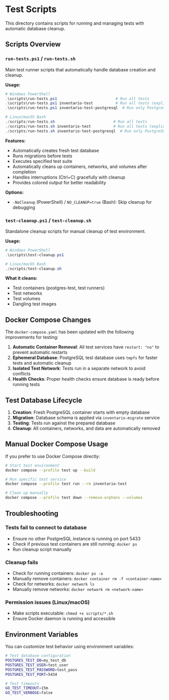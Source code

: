 # Test Scripts

This directory contains scripts for running and managing tests with automatic database cleanup.

## Scripts Overview

### `run-tests.ps1` / `run-tests.sh`
Main test runner scripts that automatically handle database creation and cleanup.

**Usage:**
```powershell
# Windows PowerShell
.\scripts\run-tests.ps1                          # Run all tests
.\scripts\run-tests.ps1 inventario-test          # Run all tests (explicit)
.\scripts\run-tests.ps1 inventario-test-postgresql  # Run only PostgreSQL tests

# Linux/macOS Bash
./scripts/run-tests.sh                          # Run all tests
./scripts/run-tests.sh inventario-test          # Run all tests (explicit)
./scripts/run-tests.sh inventario-test-postgresql  # Run only PostgreSQL tests
```

**Features:**
- Automatically creates fresh test database
- Runs migrations before tests
- Executes specified test suite
- Automatically cleans up containers, networks, and volumes after completion
- Handles interruptions (Ctrl+C) gracefully with cleanup
- Provides colored output for better readability

**Options:**
- `-NoCleanup` (PowerShell) / `NO_CLEANUP=true` (Bash): Skip cleanup for debugging

### `test-cleanup.ps1` / `test-cleanup.sh`
Standalone cleanup scripts for manual cleanup of test environment.

**Usage:**
```powershell
# Windows PowerShell
.\scripts\test-cleanup.ps1

# Linux/macOS Bash
./scripts/test-cleanup.sh
```

**What it cleans:**
- Test containers (postgres-test, test runners)
- Test networks
- Test volumes
- Dangling test images

## Docker Compose Changes

The `docker-compose.yaml` has been updated with the following improvements for testing:

1. **Automatic Container Removal**: All test services have `restart: "no"` to prevent automatic restarts
2. **Ephemeral Database**: PostgreSQL test database uses `tmpfs` for faster tests and automatic cleanup
3. **Isolated Test Network**: Tests run in a separate network to avoid conflicts
4. **Health Checks**: Proper health checks ensure database is ready before running tests

## Test Database Lifecycle

1. **Creation**: Fresh PostgreSQL container starts with empty database
2. **Migration**: Database schema is applied via `inventario-migrate` service
3. **Testing**: Tests run against the prepared database
4. **Cleanup**: All containers, networks, and data are automatically removed

## Manual Docker Compose Usage

If you prefer to use Docker Compose directly:

```bash
# Start test environment
docker compose --profile test up --build

# Run specific test service
docker compose --profile test run --rm inventario-test

# Clean up manually
docker compose --profile test down --remove-orphans --volumes
```

## Troubleshooting

### Tests fail to connect to database
- Ensure no other PostgreSQL instance is running on port 5433
- Check if previous test containers are still running: `docker ps`
- Run cleanup script manually

### Cleanup fails
- Check for running containers: `docker ps -a`
- Manually remove containers: `docker container rm -f <container-name>`
- Check for networks: `docker network ls`
- Manually remove networks: `docker network rm <network-name>`

### Permission issues (Linux/macOS)
- Make scripts executable: `chmod +x scripts/*.sh`
- Ensure Docker daemon is running and accessible

## Environment Variables

You can customize test behavior using environment variables:

```bash
# Test database configuration
POSTGRES_TEST_DB=my_test_db
POSTGRES_TEST_USER=test_user
POSTGRES_TEST_PASSWORD=test_pass
POSTGRES_TEST_PORT=5434

# Test timeouts
GO_TEST_TIMEOUT=15m
GO_TEST_VERBOSE=false
```

